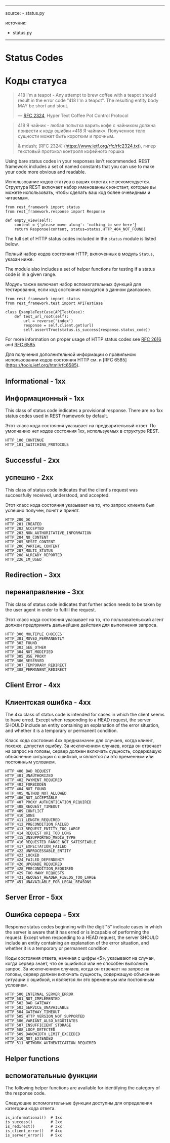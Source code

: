 <!-- TRANSLATED by md-translate -->
---

source:
    - status.py

источник:
- status.py

---

# Status Codes

# Коды статуса

> 418 I'm a teapot - Any attempt to brew coffee with a teapot should result in the error code "418 I'm a teapot".  The resulting entity body MAY be short and stout.
>
> &mdash; [RFC 2324](https://www.ietf.org/rfc/rfc2324.txt), Hyper Text Coffee Pot Control Protocol

> 418 Я чайник - любая попытка варить кофе с чайником должна привести к коду ошибки «418 Я чайник».
Полученное тело сущности может быть коротким и прочным.
>
> & mdash;
[RFC 2324] (https://www.ietf.org/rfc/rfc2324.txt), гипер текстовый протокол контроля кофейного горшка

Using bare status codes in your responses isn't recommended.  REST framework includes a set of named constants that you can use to make your code more obvious and readable.

Использование кодов статуса в ваших ответах не рекомендуется.
Структура REST включает набор именованных констант, которые вы можете использовать, чтобы сделать ваш код более очевидным и читаемым.

```
from rest_framework import status
from rest_framework.response import Response

def empty_view(self):
    content = {'please move along': 'nothing to see here'}
    return Response(content, status=status.HTTP_404_NOT_FOUND)
```

The full set of HTTP status codes included in the `status` module is listed below.

Полный набор кодов состояния HTTP, включенных в модуль `Status`, указан ниже.

The module also includes a set of helper functions for testing if a status code is in a given range.

Модуль также включает набор вспомогательных функций для тестирования, если код состояния находится в данном диапазоне.

```
from rest_framework import status
from rest_framework.test import APITestCase

class ExampleTestCase(APITestCase):
    def test_url_root(self):
        url = reverse('index')
        response = self.client.get(url)
        self.assertTrue(status.is_success(response.status_code))
```

For more information on proper usage of HTTP status codes see [RFC 2616](https://www.w3.org/Protocols/rfc2616/rfc2616-sec10.html)
and [RFC 6585](https://tools.ietf.org/html/rfc6585).

Для получения дополнительной информации о правильном использовании кодов состояния HTTP см.
и [RFC 6585] (https://tools.ietf.org/html/rfc6585).

## Informational - 1xx

## Информационный - 1xx

This class of status code indicates a provisional response.  There are no 1xx status codes used in REST framework by default.

Этот класс кода состояния указывает на предварительный ответ.
По умолчанию нет кодов состояния 1xx, используемых в структуре REST.

```
HTTP_100_CONTINUE
HTTP_101_SWITCHING_PROTOCOLS
```

## Successful - 2xx

## успешно - 2xx

This class of status code indicates that the client's request was successfully received, understood, and accepted.

Этот класс кода состояния указывает на то, что запрос клиента был успешно получен, понят и принят.

```
HTTP_200_OK
HTTP_201_CREATED
HTTP_202_ACCEPTED
HTTP_203_NON_AUTHORITATIVE_INFORMATION
HTTP_204_NO_CONTENT
HTTP_205_RESET_CONTENT
HTTP_206_PARTIAL_CONTENT
HTTP_207_MULTI_STATUS
HTTP_208_ALREADY_REPORTED
HTTP_226_IM_USED
```

## Redirection - 3xx

## перенаправление - 3xx

This class of status code indicates that further action needs to be taken by the user agent in order to fulfill the request.

Этот класс кода состояния указывает на то, что пользовательский агент должен предпринять дальнейшие действия для выполнения запроса.

```
HTTP_300_MULTIPLE_CHOICES
HTTP_301_MOVED_PERMANENTLY
HTTP_302_FOUND
HTTP_303_SEE_OTHER
HTTP_304_NOT_MODIFIED
HTTP_305_USE_PROXY
HTTP_306_RESERVED
HTTP_307_TEMPORARY_REDIRECT
HTTP_308_PERMANENT_REDIRECT
```

## Client Error - 4xx

## Клиентская ошибка - 4xx

The 4xx class of status code is intended for cases in which the client seems to have erred.  Except when responding to a HEAD request, the server SHOULD include an entity containing an explanation of the error situation, and whether it is a temporary or permanent condition.

Класс кода состояния 4xx предназначен для случаев, когда клиент, похоже, допустил ошибку.
За исключением случаев, когда он отвечает на запрос на головы, сервер должен включать сущность, содержащую объяснение ситуации с ошибкой, и является ли это временным или постоянным условием.

```
HTTP_400_BAD_REQUEST
HTTP_401_UNAUTHORIZED
HTTP_402_PAYMENT_REQUIRED
HTTP_403_FORBIDDEN
HTTP_404_NOT_FOUND
HTTP_405_METHOD_NOT_ALLOWED
HTTP_406_NOT_ACCEPTABLE
HTTP_407_PROXY_AUTHENTICATION_REQUIRED
HTTP_408_REQUEST_TIMEOUT
HTTP_409_CONFLICT
HTTP_410_GONE
HTTP_411_LENGTH_REQUIRED
HTTP_412_PRECONDITION_FAILED
HTTP_413_REQUEST_ENTITY_TOO_LARGE
HTTP_414_REQUEST_URI_TOO_LONG
HTTP_415_UNSUPPORTED_MEDIA_TYPE
HTTP_416_REQUESTED_RANGE_NOT_SATISFIABLE
HTTP_417_EXPECTATION_FAILED
HTTP_422_UNPROCESSABLE_ENTITY
HTTP_423_LOCKED
HTTP_424_FAILED_DEPENDENCY
HTTP_426_UPGRADE_REQUIRED
HTTP_428_PRECONDITION_REQUIRED
HTTP_429_TOO_MANY_REQUESTS
HTTP_431_REQUEST_HEADER_FIELDS_TOO_LARGE
HTTP_451_UNAVAILABLE_FOR_LEGAL_REASONS
```

## Server Error - 5xx

## Ошибка сервера - 5xx

Response status codes beginning with the digit "5" indicate cases in which the server is aware that it has erred or is incapable of performing the request.  Except when responding to a HEAD request, the server SHOULD include an entity containing an explanation of the error situation, and whether it is a temporary or permanent condition.

Коды состояния ответа, начиная с цифры «5», указывают на случаи, когда сервер знает, что он ошибился или не способен выполнить запрос.
За исключением случаев, когда он отвечает на запрос на головы, сервер должен включать сущность, содержащую объяснение ситуации с ошибкой, и является ли это временным или постоянным условием.

```
HTTP_500_INTERNAL_SERVER_ERROR
HTTP_501_NOT_IMPLEMENTED
HTTP_502_BAD_GATEWAY
HTTP_503_SERVICE_UNAVAILABLE
HTTP_504_GATEWAY_TIMEOUT
HTTP_505_HTTP_VERSION_NOT_SUPPORTED
HTTP_506_VARIANT_ALSO_NEGOTIATES
HTTP_507_INSUFFICIENT_STORAGE
HTTP_508_LOOP_DETECTED
HTTP_509_BANDWIDTH_LIMIT_EXCEEDED
HTTP_510_NOT_EXTENDED
HTTP_511_NETWORK_AUTHENTICATION_REQUIRED
```

## Helper functions

## вспомогательные функции

The following helper functions are available for identifying the category of the response code.

Следующие вспомогательные функции доступны для определения категории кода ответа.

```
is_informational()  # 1xx
is_success()        # 2xx
is_redirect()       # 3xx
is_client_error()   # 4xx
is_server_error()   # 5xx
```
